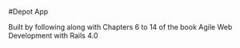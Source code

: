 #Depot App

Built by following along with Chapters 6 to 14 of the book Agile Web Development with Rails 4.0
